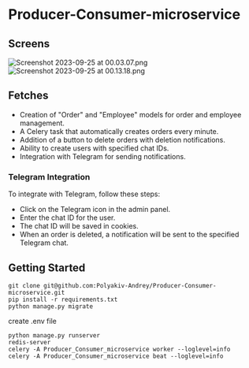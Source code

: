 # Producer-Consumer-microservice

## Screens
![Screenshot 2023-09-25 at 00.03.07.png](..%2F..%2F..%2F..%2F..%2Fvar%2Ffolders%2Frd%2Fswqwf1q94z11v7m4j9vjcqy00000gn%2FT%2FTemporaryItems%2FNSIRD_screencaptureui_acErJo%2FScreenshot%202023-09-25%20at%2000.03.07.png)
![Screenshot 2023-09-25 at 00.13.18.png](..%2F..%2F..%2F..%2F..%2Fvar%2Ffolders%2Frd%2Fswqwf1q94z11v7m4j9vjcqy00000gn%2FT%2FTemporaryItems%2FNSIRD_screencaptureui_9ed2r1%2FScreenshot%202023-09-25%20at%2000.13.18.png)

## Fetches
* Creation of "Order" and "Employee" models for order and employee management.
* A Celery task that automatically creates orders every minute.
* Addition of a button to delete orders with deletion notifications.
* Ability to create users with specified chat IDs.
* Integration with Telegram for sending notifications.

### Telegram Integration
To integrate with Telegram, follow these steps:

* Click on the Telegram icon in the admin panel.
* Enter the chat ID for the user.
* The chat ID will be saved in cookies.
* When an order is deleted, a notification will be sent to the specified Telegram chat.

## Getting Started
```
git clone git@github.com:Polyakiv-Andrey/Producer-Consumer-microservice.git 
pip install -r requirements.txt
python manage.py migrate
```
create .env file 
```
python manage.py runserver
redis-server
celery -A Producer_Consumer_microservice worker --loglevel=info 
celery -A Producer_Consumer_microservice beat --loglevel=info   
 ```